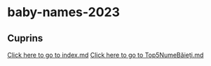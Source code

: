# baby-names-2023
## Cuprins
[Click here to go to index.md](/index.md)
[Click here to go to Top5NumeBăieți.md](/Top5NumeBăieți.md)
